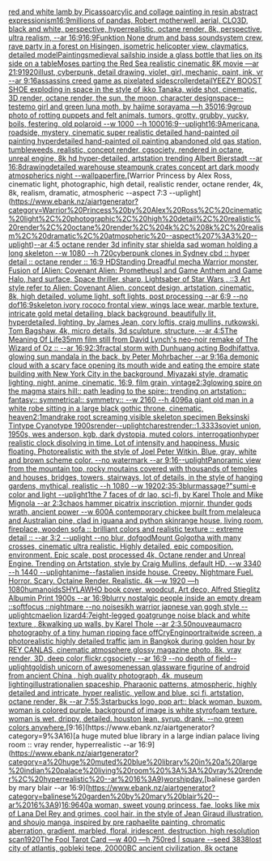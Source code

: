 [red and white lamb by Picasso](https://www.ebank.nz/aiartgenerator?category=red%20and%20white%20lamb%20by%20Picasso)[arcylic and collage painting in resin abstract expressionism](https://www.ebank.nz/aiartgenerator?category=arcylic%20and%20collage%20painting%20in%20resin%20abstract%20expressionism)[16:9](https://www.ebank.nz/aiartgenerator?category=16%3A9)[millions of pandas, Robert motherwell, aerial, CLO3D, black and white, perspective, hyperrealistic, octane render, 8k, perspective, ultra realism, --ar 16:9](https://www.ebank.nz/aiartgenerator?category=millions%20of%20pandas%2C%20Robert%20motherwell%2C%20aerial%2C%20CLO3D%2C%20black%20and%20white%2C%20perspective%2C%20hyperrealistic%2C%20octane%20render%2C%208k%2C%20perspective%2C%20ultra%20realism%2C%20--ar%2016%3A9)[16:9](https://www.ebank.nz/aiartgenerator?category=16%3A9)[Funktion None drum and bass soundsystem crew, rave party in a forest on Hisingen, isometric helicopter view, claymatics, detailed model](https://www.ebank.nz/aiartgenerator?category=Funktion%20None%20drum%20and%20bass%20soundsystem%20crew%2C%20rave%20party%20in%20a%20forest%20on%20Hisingen%2C%20isometric%20helicopter%20view%2C%20claymatics%2C%20detailed%20model)[Paintings](https://www.ebank.nz/aiartgenerator?category=Paintings)[medieval sailship inside a glass bottle that lies on its side on a table](https://www.ebank.nz/aiartgenerator?category=medieval%20sailship%20inside%20a%20glass%20bottle%20that%20lies%20on%20its%20side%20on%20a%20table)[Moses parting the Red Sea realistic cinematic 8K movie —ar 21:9](https://www.ebank.nz/aiartgenerator?category=Moses%20parting%20the%20Red%20Sea%20realistic%20cinematic%208K%20movie%20%E2%80%94ar%2021%3A9)[1920](https://www.ebank.nz/aiartgenerator?category=1920)[illust, cyberpunk, detail drawing, violet, girl, mechanic, paint, ink, vr --ar 9:16](https://www.ebank.nz/aiartgenerator?category=illust%2C%20cyberpunk%2C%20detail%20drawing%2C%20violet%2C%20girl%2C%20mechanic%2C%20paint%2C%20ink%2C%20vr%20--ar%209%3A16)[assassins creed game as pixelated sidescroller](https://www.ebank.nz/aiartgenerator?category=assassins%20creed%20game%20as%20pixelated%20sidescroller)[detail](https://www.ebank.nz/aiartgenerator?category=detail)[YEEZY BOOST SHOE exploding in space in the style of ikko Tanaka, wide shot, cinematic, 3D render, octane render, the sun, the moon, character design](https://www.ebank.nz/aiartgenerator?category=YEEZY%20BOOST%20SHOE%20exploding%20in%20space%20in%20the%20style%20of%20ikko%20Tanaka%2C%20wide%20shot%2C%20cinematic%2C%203D%20render%2C%20octane%20render%2C%20the%20sun%2C%20the%20moon%2C%20character%20design)[space](https://www.ebank.nz/aiartgenerator?category=space)[--test](https://www.ebank.nz/aiartgenerator?category=--test)[emo girl and green luna moth, by hajime sorayama —h 350](https://www.ebank.nz/aiartgenerator?category=emo%20girl%20and%20green%20luna%20moth%2C%20by%20hajime%20sorayama%20%E2%80%94h%20350)[16:9](https://www.ebank.nz/aiartgenerator?category=16%3A9)[group photo of rotting puppets and felt animals, tumors, grotty, grubby, yucky, boils, festering, old polaroid --w 1000 --h 1000](https://www.ebank.nz/aiartgenerator?category=group%20photo%20of%20rotting%20puppets%20and%20felt%20animals%2C%20tumors%2C%20grotty%2C%20grubby%2C%20yucky%2C%20boils%2C%20festering%2C%20old%20polaroid%20--w%201000%20--h%201000)[16:9](https://www.ebank.nz/aiartgenerator?category=16%3A9)[--uplight](https://www.ebank.nz/aiartgenerator?category=--uplight)[16:9](https://www.ebank.nz/aiartgenerator?category=16%3A9)[Americana, roadside, mystery, cinematic super realistic detailed hand-painted oil painting  hyperdetailed hand-painted oil painting  abandoned old gas station, tumbleweeds,  realistic,  concept render, cgsociety, rendered in octane, unreal engine, 8k hd hyper-detailed, artstation trending Albert Bierstadt --ar 16:8](https://www.ebank.nz/aiartgenerator?category=Americana%2C%20roadside%2C%20mystery%2C%20cinematic%20super%20realistic%20detailed%20hand-painted%20oil%20painting%20%20hyperdetailed%20hand-painted%20oil%20painting%20%20abandoned%20old%20gas%20station%2C%20tumbleweeds%2C%20%20realistic%2C%20%20concept%20render%2C%20cgsociety%2C%20rendered%20in%20octane%2C%20unreal%20engine%2C%208k%20hd%20hyper-detailed%2C%20artstation%20trending%20Albert%20Bierstadt%20--ar%2016%3A8)[drawing](https://www.ebank.nz/aiartgenerator?category=drawing)[detailed warehouse steampunk crates concept art dark moody atmospherics night --wallpaper](https://www.ebank.nz/aiartgenerator?category=detailed%20warehouse%20steampunk%20crates%20concept%20art%20dark%20moody%20atmospherics%20night%20--wallpaper)[fire.](https://www.ebank.nz/aiartgenerator?category=fire.)[Warrior Princess by Alex Ross, cinematic light, photographic, high detail, realistic render, octane render, 4k, 8k, realism, dramatic, atmospheric --aspect 7:3 --uplight](https://www.ebank.nz/aiartgenerator?category=Warrior%20Princess%20by%20Alex%20Ross%2C%20cinematic%20light%2C%20photographic%2C%20high%20detail%2C%20realistic%20render%2C%20octane%20render%2C%204k%2C%208k%2C%20realism%2C%20dramatic%2C%20atmospheric%20--aspect%207%3A3%20--uplight)[--ar 4:5 octane render 3d infinity star shield](https://www.ebank.nz/aiartgenerator?category=--ar%204%3A5%20octane%20render%203d%20infinity%20star%20shield)[a sad woman holding a long skeleton --w 1080 --h 720](https://www.ebank.nz/aiartgenerator?category=a%20sad%20woman%20holding%20a%20long%20skeleton%20--w%201080%20--h%20720)[cyberpunk clones in Sydney cbd :: hyper detail :: octane render :: 16:9 HD](https://www.ebank.nz/aiartgenerator?category=cyberpunk%20clones%20in%20Sydney%20cbd%20%3A%3A%20hyper%20detail%20%3A%3A%20octane%20render%20%3A%3A%2016%3A9%20HD)[Standing Dreadful mecha Warrior monster, Fusion of [Alien: Covenant Alien: Prometheus] and Game Anthem and Game Halo, hard surface, Space thriller, sharp, Lightsaber of Star Wars , ::3  Art style refer to Alien: Covenant Alien.  concept design,  artstation, cinematic,  8k, high detailed,  volume light,  soft lights,  post processing    --ar 6:9   --no dof](https://www.ebank.nz/aiartgenerator?category=Standing%20Dreadful%20mecha%20Warrior%20monster%2C%20Fusion%20of%20%5BAlien%3A%20Covenant%20Alien%3A%20Prometheus%5D%20and%20Game%20Anthem%20and%20Game%20Halo%2C%20hard%20surface%2C%20Space%20thriller%2C%20sharp%2C%20Lightsaber%20of%20Star%20Wars%20%2C%20%3A%3A3%20%20Art%20style%20refer%20to%20Alien%3A%20Covenant%20Alien.%20%20concept%20design%2C%20%20artstation%2C%20cinematic%2C%20%208k%2C%20high%20detailed%2C%20%20volume%20light%2C%20%20soft%20lights%2C%20%20post%20processing%20%20%20%20--ar%206%3A9%20%20%20--no%20dof)[16:9](https://www.ebank.nz/aiartgenerator?category=16%3A9)[skeleton ivory rococo frontal view, wings lace wear, marble texture, intricate gold metal detailing, black background, beautifully lit, hyperdetailed, lighting, by James Jean, cory loftis, craig mullins, rutkowski, Tom Bagshaw, 4k, micro details, 3d sculpture, structure, --ar 4:5](https://www.ebank.nz/aiartgenerator?category=skeleton%20ivory%20rococo%20frontal%20view%2C%20wings%20lace%20wear%2C%20marble%20texture%2C%20intricate%20gold%20metal%20detailing%2C%20black%20background%2C%20beautifully%20lit%2C%20hyperdetailed%2C%20lighting%2C%20by%20James%20Jean%2C%20cory%20loftis%2C%20craig%20mullins%2C%20rutkowski%2C%20Tom%20Bagshaw%2C%204k%2C%20micro%20details%2C%203d%20sculpture%2C%20structure%2C%20--ar%204%3A5)[The Meaning Of Life](https://www.ebank.nz/aiartgenerator?category=The%20Meaning%20Of%20Life)[35mm film still from David Lynch's neo-noir remake of The Wizard of Oz :: --ar 16:9](https://www.ebank.nz/aiartgenerator?category=35mm%20film%20still%20from%20David%20Lynch%27s%20neo-noir%20remake%20of%20The%20Wizard%20of%20Oz%20%3A%3A%20--ar%2016%3A9)[2:3](https://www.ebank.nz/aiartgenerator?category=2%3A3)[fractal storm with Dunhuang acting Bodhifattva, glowing sun mandala in the back, by Peter Mohrbacher  --ar 9:16](https://www.ebank.nz/aiartgenerator?category=fractal%20storm%20with%20Dunhuang%20acting%20Bodhifattva%2C%20glowing%20sun%20mandala%20in%20the%20back%2C%20by%20Peter%20Mohrbacher%20%20--ar%209%3A16)[a demonic cloud with a scary face opening its mouth wide and eating the empire state building with New York City in the background, Miyazaki style, dramatic lighting, night, anime, cinematic, 16:9, film grain, vintage](https://www.ebank.nz/aiartgenerator?category=a%20demonic%20cloud%20with%20a%20scary%20face%20opening%20its%20mouth%20wide%20and%20eating%20the%20empire%20state%20building%20with%20New%20York%20City%20in%20the%20background%2C%20Miyazaki%20style%2C%20dramatic%20lighting%2C%20night%2C%20anime%2C%20cinematic%2C%2016%3A9%2C%20film%20grain%2C%20vintage)[2:3](https://www.ebank.nz/aiartgenerator?category=2%3A3)[glowing spire on the magma stairs hill:: path leading to the spire:: trending on artstation:: fantasy:: symmetrical:: symmetry::  --w 2160 --h 4096](https://www.ebank.nz/aiartgenerator?category=glowing%20spire%20on%20the%20magma%20stairs%20hill%3A%3A%20path%20leading%20to%20the%20spire%3A%3A%20trending%20on%20artstation%3A%3A%20fantasy%3A%3A%20symmetrical%3A%3A%20symmetry%3A%3A%20%20--w%202160%20--h%204096)[a giant old man in a white robe sitting in a large black gothic throne, cinematic, heaven](https://www.ebank.nz/aiartgenerator?category=a%20giant%20old%20man%20in%20a%20white%20robe%20sitting%20in%20a%20large%20black%20gothic%20throne%2C%20cinematic%2C%20heaven)[2:1](https://www.ebank.nz/aiartgenerator?category=2%3A1)[mandrake root screaming visible skeleton specimen Beksinski Tintype Cyanotype 1900s](https://www.ebank.nz/aiartgenerator?category=mandrake%20root%20screaming%20visible%20skeleton%20specimen%20Beksinski%20Tintype%20Cyanotype%201900s)[render](https://www.ebank.nz/aiartgenerator?category=render)[--uplight](https://www.ebank.nz/aiartgenerator?category=--uplight)[charest](https://www.ebank.nz/aiartgenerator?category=charest)[render::1.3333](https://www.ebank.nz/aiartgenerator?category=render%3A%3A1.3333)[soviet union, 1950s, wes anderson, kgb, dark dystopia, muted colors, interrogation](https://www.ebank.nz/aiartgenerator?category=soviet%20union%2C%201950s%2C%20wes%20anderson%2C%20kgb%2C%20dark%20dystopia%2C%20muted%20colors%2C%20interrogation)[hyper realistic clock disolving in time. Lot of intensity and happiness. Music floating. Photorealistic with the style of Joel Peter Witkin. Blue, gray, white and brown scheme color. --no watermark --ar 9:16](https://www.ebank.nz/aiartgenerator?category=hyper%20realistic%20clock%20disolving%20in%20time.%20Lot%20of%20intensity%20and%20happiness.%20Music%20floating.%20Photorealistic%20with%20the%20style%20of%20Joel%20Peter%20Witkin.%20Blue%2C%20gray%2C%20white%20and%20brown%20scheme%20color.%20--no%20watermark%20--ar%209%3A16)[--uplight](https://www.ebank.nz/aiartgenerator?category=--uplight)[Panoramic view from the mountain top, rocky moutains covered with thousands of temples and houses, bridges, towers, stairways, lot of details, in the style of hanging gardens, mythical, realistic --h 1080 --w 1920](https://www.ebank.nz/aiartgenerator?category=Panoramic%20view%20from%20the%20mountain%20top%2C%20rocky%20moutains%20covered%20with%20thousands%20of%20temples%20and%20houses%2C%20bridges%2C%20towers%2C%20stairways%2C%20lot%20of%20details%2C%20in%20the%20style%20of%20hanging%20gardens%2C%20mythical%2C%20realistic%20--h%201080%20--w%201920)[2:3](https://www.ebank.nz/aiartgenerator?category=2%3A3)[5:3](https://www.ebank.nz/aiartgenerator?category=5%3A3)[blur](https://www.ebank.nz/aiartgenerator?category=blur)[massage?"](https://www.ebank.nz/aiartgenerator?category=massage%3F%22)[sumi-e color and light --uplight](https://www.ebank.nz/aiartgenerator?category=sumi-e%20color%20and%20light%20--uplight)[1](https://www.ebank.nz/aiartgenerator?category=1)[the 7 faces of dr lao, sci-fi, by Karel Thole and Mike Mignola --ar 2:3](https://www.ebank.nz/aiartgenerator?category=the%207%20faces%20of%20dr%20lao%2C%20sci-fi%2C%20by%20Karel%20Thole%20and%20Mike%20Mignola%20--ar%202%3A3)[chaos hammer picatrix inscription, mjornir, thunder gods wrath, ancient power --w 600](https://www.ebank.nz/aiartgenerator?category=chaos%20hammer%20picatrix%20inscription%2C%20mjornir%2C%20thunder%20gods%20wrath%2C%20ancient%20power%20--w%20600)[A contemporary chickee built from melaleuca and Australian pine, clad in iguana and python skin](https://www.ebank.nz/aiartgenerator?category=A%20contemporary%20chickee%20built%20from%20melaleuca%20and%20Australian%20pine%2C%20clad%20in%20iguana%20and%20python%20skin)[range house, living room, fireplace, wooden sofa :: brilliant colors and realistic texture :: extreme detail :: --ar 3:2 --uplight --no blur, dof](https://www.ebank.nz/aiartgenerator?category=range%20house%2C%20living%20room%2C%20fireplace%2C%20wooden%20sofa%20%3A%3A%20brilliant%20colors%20and%20realistic%20texture%20%3A%3A%20extreme%20detail%20%3A%3A%20--ar%203%3A2%20--uplight%20--no%20blur%2C%20dof)[god](https://www.ebank.nz/aiartgenerator?category=god)[Mount Golgotha with many crosses, cinematic ultra realistic. Highly detailed, epic composition. environment. Epic scale, post processed 4k, Octane render and Unreal Engine. Trending on Artstation, style by Craig Mullins, default HD, --w 3340 --h 1440 --uplight](https://www.ebank.nz/aiartgenerator?category=Mount%20Golgotha%20with%20many%20crosses%2C%20cinematic%20ultra%20realistic.%20Highly%20detailed%2C%20epic%20composition.%20environment.%20Epic%20scale%2C%20post%20processed%204k%2C%20Octane%20render%20and%20Unreal%20Engine.%20Trending%20on%20Artstation%2C%20style%20by%20Craig%20Mullins%2C%20default%20HD%2C%20--w%203340%20--h%201440%20--uplight)[anime](https://www.ebank.nz/aiartgenerator?category=anime)[--fast](https://www.ebank.nz/aiartgenerator?category=--fast)[alien inside house. Creepy. Nightmare Fuel. Horror. Scary. Octaine Render. Realistic.    4k —w 1920 —h 1080](https://www.ebank.nz/aiartgenerator?category=alien%20inside%20house.%20Creepy.%20Nightmare%20Fuel.%20Horror.%20Scary.%20Octaine%20Render.%20Realistic.%20%20%20%204k%20%E2%80%94w%201920%20%E2%80%94h%201080)[humanoids](https://www.ebank.nz/aiartgenerator?category=humanoids)[SHYLAWHO book cover, woodcut, Art deco, Alfred Stieglitz Albumin Print 1900s --ar 16:9](https://www.ebank.nz/aiartgenerator?category=SHYLAWHO%20book%20cover%2C%20woodcut%2C%20Art%20deco%2C%20Alfred%20Stieglitz%20Albumin%20Print%201900s%20--ar%2016%3A9)[blurry nostalgic people inside an empty dream ::softfocus ::nightmare --no noise](https://www.ebank.nz/aiartgenerator?category=blurry%20nostalgic%20people%20inside%20an%20empty%20dream%20%3A%3Asoftfocus%20%3A%3Anightmare%20--no%20noise)[sikh warrior japnese van gogh style --uplight](https://www.ebank.nz/aiartgenerator?category=sikh%20warrior%20japnese%20van%20gogh%20style%20--uplight)[cmaelion lizard](https://www.ebank.nz/aiartgenerator?category=cmaelion%20lizard)[4:7](https://www.ebank.nz/aiartgenerator?category=4%3A7)[eight-legged goat](https://www.ebank.nz/aiartgenerator?category=eight-legged%20goat)[grunge noise black and white texture , 8k](https://www.ebank.nz/aiartgenerator?category=grunge%20noise%20black%20and%20white%20texture%20%2C%208k)[walking up walls, by Karel Thole --ar 2:3](https://www.ebank.nz/aiartgenerator?category=walking%20up%20walls%2C%20by%20Karel%20Thole%20--ar%202%3A3)[.50](https://www.ebank.nz/aiartgenerator?category=.50)[nouveau](https://www.ebank.nz/aiartgenerator?category=nouveau)[macro photography of a tiny human ripping face off](https://www.ebank.nz/aiartgenerator?category=macro%20photography%20of%20a%20tiny%20human%20ripping%20face%20off)[CryEngin](https://www.ebank.nz/aiartgenerator?category=CryEngin)[portrait](https://www.ebank.nz/aiartgenerator?category=portrait)[wide screen, a photorealistic highly detailed traffic jam in Bangkok during golden hour by REY CANLAS, cinematic atmosphere,glossy magazine photo, 8k, vray render, 3D, deep color,flickr,cgsociety --ar 16:9 --no depth of field](https://www.ebank.nz/aiartgenerator?category=wide%20screen%2C%20a%20photorealistic%20highly%20detailed%20traffic%20jam%20in%20Bangkok%20during%20golden%20hour%20by%20REY%20CANLAS%2C%20cinematic%20atmosphere%2Cglossy%20magazine%20photo%2C%208k%2C%20vray%20render%2C%203D%2C%20deep%20color%2Cflickr%2Ccgsociety%20--ar%2016%3A9%20--no%20depth%20of%20field)[--uplight](https://www.ebank.nz/aiartgenerator?category=--uplight)[goldish unicorn of awesomeness](https://www.ebank.nz/aiartgenerator?category=goldish%20unicorn%20of%20awesomeness)[an glassware figurine of android from ancient China , high quality photograph, 4k, museum lighting](https://www.ebank.nz/aiartgenerator?category=an%20glassware%20figurine%20of%20android%20from%20ancient%20China%20%2C%20high%20quality%20photograph%2C%204k%2C%20museum%20lighting)[illustration](https://www.ebank.nz/aiartgenerator?category=illustration)[alien spaceship, Pharaonic patterns, atmospheric, highly detailed and intricate, hyper realistic, yellow and blue, sci fi, artstation, octane render, 8k --ar 7:5](https://www.ebank.nz/aiartgenerator?category=alien%20spaceship%2C%20Pharaonic%20patterns%2C%20atmospheric%2C%20highly%20detailed%20and%20intricate%2C%20hyper%20realistic%2C%20yellow%20and%20blue%2C%20sci%20fi%2C%20artstation%2C%20octane%20render%2C%208k%20--ar%207%3A5)[5:3](https://www.ebank.nz/aiartgenerator?category=5%3A3)[starbucks logo, pop art:: black woman, buxom. woman is colored purple. background of image is white styrofoam texture.  woman is wet, drippy, detailed. houston lean, syrup. drank. --no green colors anywhere.](https://www.ebank.nz/aiartgenerator?category=starbucks%20logo%2C%20pop%20art%3A%3A%20black%20woman%2C%20buxom.%20woman%20is%20colored%20purple.%20background%20of%20image%20is%20white%20styrofoam%20texture.%20%20woman%20is%20wet%2C%20drippy%2C%20detailed.%20houston%20lean%2C%20syrup.%20drank.%20--no%20green%20colors%20anywhere.)[9:16](https://www.ebank.nz/aiartgenerator?category=9%3A16)[a huge muted blue library in a large indian palace living room :: vray render, hyperrealistic --ar 16:9](https://www.ebank.nz/aiartgenerator?category=a%20huge%20muted%20blue%20library%20in%20a%20large%20indian%20palace%20living%20room%20%3A%3A%20vray%20render%2C%20hyperrealistic%20--ar%2016%3A9)[worship](https://www.ebank.nz/aiartgenerator?category=worship)[day.](https://www.ebank.nz/aiartgenerator?category=day.)[balinese garden by mary blair --ar 16:9](https://www.ebank.nz/aiartgenerator?category=balinese%20garden%20by%20mary%20blair%20--ar%2016%3A9)[16:9](https://www.ebank.nz/aiartgenerator?category=16%3A9)[640](https://www.ebank.nz/aiartgenerator?category=640)[a woman, sweet young princess, fae, looks like mix of Lana Del Rey and grimes, cool hair, in the style of Jean Giraud illustration, and shoujo manga, inspired by pre raphaelite painting, chromatic aberration, gradient, marbled, floral, iridescent, destruction, high resolution scan](https://www.ebank.nz/aiartgenerator?category=a%20woman%2C%20sweet%20young%20princess%2C%20fae%2C%20looks%20like%20mix%20of%20Lana%20Del%20Rey%20and%20grimes%2C%20cool%20hair%2C%20in%20the%20style%20of%20Jean%20Giraud%20illustration%2C%20and%20shoujo%20manga%2C%20inspired%20by%20pre%20raphaelite%20painting%2C%20chromatic%20aberration%2C%20gradient%2C%20marbled%2C%20floral%2C%20iridescent%2C%20destruction%2C%20high%20resolution%20scan)[1920](https://www.ebank.nz/aiartgenerator?category=1920)[The Fool Tarot Card —w 400 —h 750](https://www.ebank.nz/aiartgenerator?category=The%20Fool%20Tarot%20Card%20%E2%80%94w%20400%20%E2%80%94h%20750)[red | square --seed 3838](https://www.ebank.nz/aiartgenerator?category=red%20%7C%20square%20--seed%203838)[lost city of atlantis, gobleki tepe, 20000BC ancient civilization, 8k octane](https://www.ebank.nz/aiartgenerator?category=lost%20city%20of%20atlantis%2C%20gobleki%20tepe%2C%2020000BC%20ancient%20civilization%2C%208k%20octane)